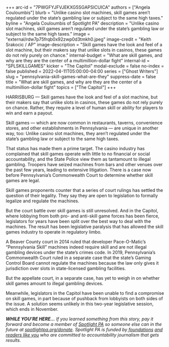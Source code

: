 +++
arc-id = "7PWGFYJFVJEKXG5SGAPSICUICA"
authors = ["Angela Couloumbis"]
blurb = "Unlike casino slot machines, skill games aren’t regulated under the state’s gambling law or subject to the same high taxes."
byline = "Angela Couloumbis of Spotlight PA"
description = "Unlike casino slot machines, skill games aren’t regulated under the state’s gambling law or subject to the same high taxes."
image = "external/rdw7p75frqb0x92zwp0d3tmkh0.jpeg"
image-credit = "Keith Srakocic / AP"
image-description = "Skill games have the look and feel of a slot machine, but their makers say that unlike slots in casinos, these games do not rely purely on chance."
internal-budget = "What are skill games, and why are they are the center of a multimillion-dollar fight"
internal-id = "SPLSKILLGAMES"
kicker = "The Capitol"
modal-exclude = false
no-index = false
published = 2022-04-11T05:00:00-04:00
series = ["Ghost Writers"]
slug = "pennsylvania-skill-games-what-are-they"
suppress-date = false
title = "What are skill games, and why are they are the center of a multimillion-dollar fight"
topics = ["The Capitol"]
+++

HARRISBURG — Skill games have the look and feel of a slot machine, but their makers say that unlike slots in casinos, these games do not rely purely on chance. Rather, they require a level of human skill or ability for players to win and earn a payout.

Skill games — which are now common in restaurants, taverns, convenience stores, and other establishments in Pennsylvania — are unique in another way, too: Unlike casino slot machines, they aren’t regulated under the state’s gambling law or subject to the same high taxes.

That status has made them a prime target. The casino industry has complained that skill games operate with little to no financial or social accountability, and the State Police view them as tantamount to illegal gambling. Troopers have seized machines from bars and other venues over the past few years, leading to extensive litigation. There is a case now before Pennsylvania’s Commonwealth Court to determine whether skill games are legal.

<script src="https://www.spotlightpa.org/embed.js" async></script><div data-spl-embed-version="1" data-spl-src="https://www.spotlightpa.org/embeds/newsletter/"></div>

Skill games proponents counter that a series of court rulings has settled the question of their legality. They say they are open to legislation to formally legalize and regulate the machines.

But the court battle over skill games is still unresolved. And in the Capitol, where lobbying from both pro- and anti-skill game forces has been fierce, legislators for years have been split over the best way to deal with the machines. The result has been legislative paralysis that has allowed the skill games industry to operate in regulatory limbo.

A Beaver County court in 2014 ruled that developer Pace-O-Matic’s “Pennsylvania Skill” machines indeed require skill and are not illegal gambling devices under the state’s crimes code. In 2019, Pennsylvania’s Commonwealth Court ruled in a separate case that the state’s Gaming Control Board cannot regulate the machines because the law only gives it jurisdiction over slots in state-licensed gambling facilities.

But the appellate court, in a separate case, has yet to weigh in on whether skill games amount to illegal gambling devices.

Meanwhile, legislators in the Capitol have been unable to find a compromise on skill games, in part because of pushback from lobbyists on both sides of the issue. A solution seems unlikely in this two-year legislative session, which ends in November.

<i><b>WHILE YOU’RE HERE...</b></i><i> If you learned something from this story, pay it forward and become a member of </i><a href="https://www.spotlightpa.org/"><i>Spotlight PA</i></a><i> so someone else can in the future at </i><a href="http://spotlightpa.org/donate"><i>spotlightpa.org/donate</i></a><i>. Spotlight PA is funded by</i><a href="https://www.spotlightpa.org/support"><i> foundations</i></a><i> </i><a href="https://www.spotlightpa.org/support"><i>and readers like you</i></a><i> who are committed to accountability journalism that gets results.</i>

